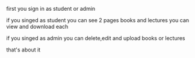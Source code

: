 <P>first you sign in as student or admin</P>
<P>if you singed as student you can see 2 pages books and lectures you can view and download each</P>
<P>if you singed as admin you can delete,edit and upload books or lectures</P>
<P>that's about it</P>
